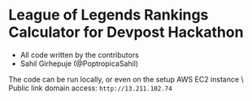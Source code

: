 # League of Legends Rankings Calculator for Devpost Hackathon
- All code written by the contributors
- Sahil Girhepuje (@PoptropicaSahil)


The code can be run locally, or even on the setup AWS EC2 instance \\
Public link domain access: `http://13.211.102.74`
